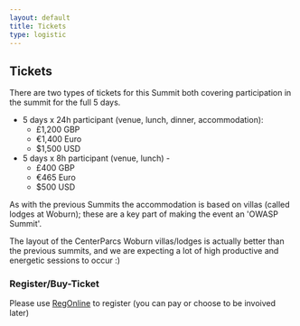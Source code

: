 ```yaml
---
layout: default
title: Tickets
type: logistic
---
```


## Tickets

There are two types of tickets for this Summit both covering participation in the summit for the full 5 days.

- 5 days x 24h participant (venue, lunch, dinner, accommodation): 
    - £1,200 GBP
    - €1,400 Euro 
    - $1,500 USD
- 5 days x 8h participant (venue, lunch) - 
    - £400 GBP 
    - €465 Euro 
    - $500 USD

As with the previous Summits the accommodation is based on villas (called lodges at Woburn); these are a key part of making the event an 'OWASP Summit'.

The layout of the CenterParcs Woburn villas/lodges is actually better than the previous summits, and we are expecting a lot of high productive and energetic sessions to occur :)

### Register/Buy-Ticket 

Please use [RegOnline](https://www.regonline.com/owaspsummit2017) to register (you can pay or choose to be invoived later)